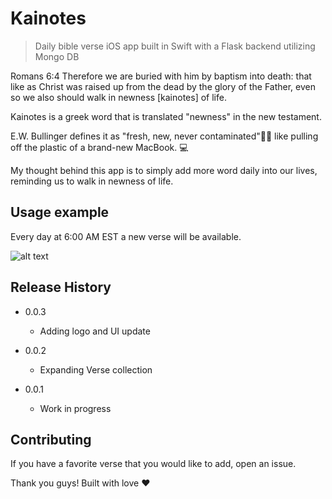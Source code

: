 # Kainotes
> Daily bible verse iOS app built in Swift with a Flask backend utilizing Mongo DB 

Romans 6:4 Therefore we are buried with him by baptism into death: that like as Christ was raised up from the dead by the glory of the Father, even so we also should walk in newness [kainotes] of life.

Kainotes is a greek word that is translated "newness" in the new testament. 

E.W. Bullinger defines it as "fresh, new, never contaminated"🌿🌿 like pulling off the plastic of a brand-new MacBook. 💻

My thought behind this app is to simply add more word daily into our lives, reminding us to walk in newness of life. 

## Usage example

Every day at 6:00 AM EST a new verse will be available.  

![alt text](https://github.com/yen936/kainotes_public/blob/master/kainotes_black.png)

## Release History

* 0.0.3 
    * Adding logo and UI update

* 0.0.2 
     * Expanding Verse collection
* 0.0.1
    * Work in progress


## Contributing

If you have a favorite verse that you would like to add, open an issue. 

Thank you guys! Built with love ❤️ 

